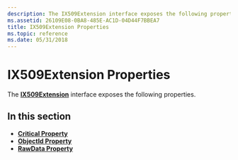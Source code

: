 ```yaml
---
description: The IX509Extension interface exposes the following properties.
ms.assetid: 26109E08-0BA8-485E-AC1D-04D44F7BBEA7
title: IX509Extension Properties
ms.topic: reference
ms.date: 05/31/2018
---
```


# IX509Extension Properties

The [**IX509Extension**](/windows/desktop/api/CertEnroll/nn-certenroll-ix509extension) interface exposes the following properties.

## In this section

-   [**Critical Property**](/windows/desktop/api/CertEnroll/nf-certenroll-ix509extension-get_critical)
-   [**ObjectId Property**](/windows/desktop/api/CertEnroll/nf-certenroll-ix509extension-get_objectid)
-   [**RawData Property**](/windows/desktop/api/CertEnroll/nf-certenroll-ix509extension-get_rawdata)

 

 



